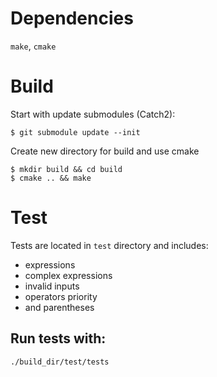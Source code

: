 # Dependencies

`make`, `cmake`

# Build

Start with update submodules (Catch2):
```
$ git submodule update --init
```

Create new directory for build and use cmake
```
$ mkdir build && cd build
$ cmake .. && make
```

# Test
Tests are located in `test` directory and includes:
- expressions
- complex expressions
- invalid inputs
- operators priority
- and parentheses

## Run tests with:
```
./build_dir/test/tests
```
